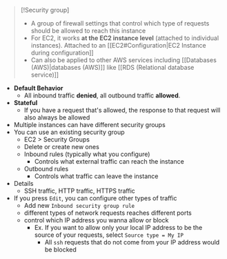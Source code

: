
> [!Security group]
> - A group of firewall settings that control which type of requests should be allowed to reach this instance 
> - For EC2, it works **at the EC2 instance level** (attached to individual instances).  Attached to an [[EC2#Configuration|EC2 Instance during configuration]]
> - Can also be applied to other AWS services including [[Databases (AWS)|databases (AWS)]] like [[RDS (Relational database service)]]

- **Default Behavior**
	- All inbound traffic **denied**, all outbound traffic **allowed**.
- **Stateful**
	- If you have a request that's allowed, the response to that request will also always be  allowed
- Multiple instances can have different security groups
- You can use an existing security group
	- EC2 > Security Groups
	- Delete or create new ones
	- Inbound rules (typically what you configure)
		- Controls what external traffic can reach the instance
	- Outbound rules
		- Controls what traffic can leave the instance
- Details
	- SSH traffic, HTTP traffic, HTTPS traffic
- If you press `Edit`, you can configure other types of traffic
	- Add new `Inbound security group rule`
	- different types of network requests reaches different ports
	- control which IP address you wanna allow or block
		- Ex. If you want to allow only your local IP address to be the source of your requests, select `Source type = My IP`
			- All `ssh` requests that do not come from your IP address would be blocked